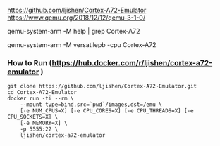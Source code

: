 

https://github.com/ljishen/Cortex-A72-Emulator
https://www.qemu.org/2018/12/12/qemu-3-1-0/



qemu-system-arm -M help | grep Cortex-A72

qemu-system-arm -M versatilepb -cpu Cortex-A72

### How to Run  (https://hub.docker.com/r/ljishen/cortex-a72-emulator )
```
git clone https://github.com/ljishen/Cortex-A72-Emulator.git
cd Cortex-A72-Emulator
docker run -ti --rm \
    --mount type=bind,src=`pwd`/images,dst=/emu \
    [-e NUM_CPUS=X] [-e CPU_CORES=X] [-e CPU_THREADS=X] [-e CPU_SOCKETS=X] \
    [-e MEMORY=X] \
    -p 5555:22 \
    ljishen/cortex-a72-emulator
 ```
